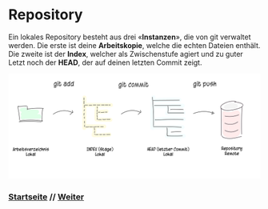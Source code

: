 # Repository

Ein lokales Repository besteht aus drei &laquo;**Instanzen**&raquo;, die von git verwaltet werden. Die erste ist deine **Arbeitskopie**, welche die echten Dateien enthält. Die zweite ist der **Index**, welcher als Zwischenstufe agiert und zu guter Letzt noch der **HEAD**, der auf deinen letzten Commit zeigt.

![Git-Workflow simplified](./assets/images/git_workflow_simple_remote.png)


### [Startseite](start.md) // [Weiter](installation.md)
